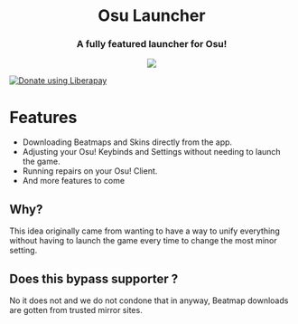 <h1 align="center">Osu Launcher</h2>
<h3 align="center">A fully featured launcher for Osu!</h3>

<p align="center">
  <a href="https://discord.gg/S46VwpjFpG"><img src="https://discordapp.com/api/guilds/1100507525520048180/widget.png?style=shield"></a>
  
  <noscript><a href="https://liberapay.com/DiekoMA/donate"><img alt="Donate using Liberapay" src="https://liberapay.com/assets/widgets/donate.svg"></a></noscript>
  
</p>

# Features
- Downloading Beatmaps and Skins directly from the app.
- Adjusting your Osu! Keybinds and Settings without needing to launch the game.
- Running repairs on your Osu! Client.  
- And more features to come

## Why?
This idea originally came from wanting to have a way to unify everything without having to launch the game every time to change the most minor setting.

## Does this bypass supporter ?
No it does not and we do not condone that in anyway, Beatmap downloads are gotten from trusted mirror sites.


